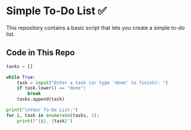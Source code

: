 # Simple To-Do List ✅  

This repository contains a basic script that lets you create a simple to-do list.  

## Code in This Repo  
```python
tasks = []  

while True:  
    task = input("Enter a task (or type 'done' to finish): ")  
    if task.lower() == "done":  
        break  
    tasks.append(task)  

print("\nYour To-Do List:")  
for i, task in enumerate(tasks, 1):  
    print(f"{i}. {task}")  
